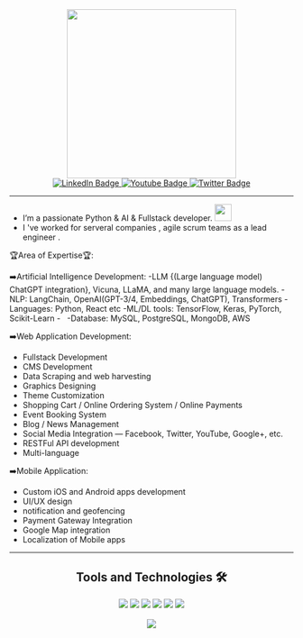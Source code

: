 <div id="header" align="center">
  <img src="https://media.giphy.com/media/dWesBcTLavkZuG35MI/giphy.gif" width="300"/>
</div>
<div id="badges" align="center">
  <a href="#">
    <img src="https://img.shields.io/badge/LinkedIn-blue?style=for-the-badge&logo=linkedin&logoColor=white" alt="LinkedIn Badge"/>
  </a>
  <a href="#">
    <img src="https://img.shields.io/badge/YouTube-red?style=for-the-badge&logo=youtube&logoColor=white" alt="Youtube Badge"/>
  </a>
  <a href="#">
    <img src="https://img.shields.io/badge/Twitter-blue?style=for-the-badge&logo=twitter&logoColor=white" alt="Twitter Badge"/>
  </a>
</div>
<div align="center">
  <img src="https://komarev.com/ghpvc/?username=greenplanet0204&style=flat-square&color=blue" alt=""/>
</div>

---
-  I’m a passionate Python & AI & Fullstack developer. <img src="https://media.giphy.com/media/WUlplcMpOCEmTGBtBW/giphy.gif" width="30">
-  I 've worked for serveral companies , agile scrum teams as a lead engineer .


🏆Area of Expertise🏆:

➡️Artificial Intelligence Development:
-LLM {(Large language model) ChatGPT integration}, Vicuna, LLaMA, and many large language models.
 -NLP: LangChain, OpenAI(GPT-3/4, Embeddings, ChatGPT), Transformers
-Languages: Python, React etc
-ML/DL tools: TensorFlow, Keras, PyTorch, Scikit-Learn -  
-Database: MySQL, PostgreSQL, MongoDB, AWS

➡️Web Application Development:
- Fullstack Development 
- CMS Development 
- Data Scraping and web harvesting
- Graphics Designing
- Theme Customization
- Shopping Cart / Online Ordering System / Online Payments
- Event Booking System
- Blog / News Management
- Social Media Integration — Facebook, Twitter, YouTube, Google+, etc.
- RESTFul API development
- Multi-language 

➡️Mobile Application:
- Custom iOS and Android apps development
- UI/UX design
- notification and geofencing
- Payment Gateway Integration
- Google Map integration
- Localization of Mobile apps


---

<h2 align="center">Tools and Technologies 🛠</h2>
<div align="center">
  <img src="https://img.shields.io/badge/Django-092E20?style=for-the-badge&logo=django&logoColor=white" />
  <img src="https://img.shields.io/badge/Python-3776AB?style=for-the-badge&logo=python&logoColor=white" />
  <img src="https://img.shields.io/badge/React-20232A?style=for-the-badge&logo=react&logoColor=61DAFB" />
  <img src="https://img.shields.io/badge/TypeScript-007ACC?style=for-the-badge&logo=typescript&logoColor=white" />
  <img src="https://img.shields.io/badge/Amazon_AWS-FF9900?style=for-the-badge&logo=amazonaws&logoColor=white" />
  <img src="https://img.shields.io/badge/Ethereum-3C3C3D?style=for-the-badge&logo=Ethereum&logoColor=white" />
<br>
<br>
  <img align="center" src="https://github-readme-stats.vercel.app/api/top-langs/?username=greenplanet0204&theme=vision-friendly-dark&layout=compact&langs_count=10&hide_title=true"/>
</div>
